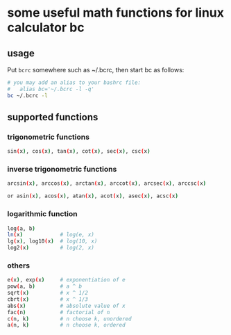 # some useful math functions for linux calculator bc

## usage

Put `bcrc` somewhere such as ~/.bcrc, then start bc as follows:
```sh
# you may add an alias to your bashrc file:
#   alias bc='~/.bcrc -l -q'
bc ~/.bcrc -l 
```

## supported functions

### trigonometric functions
```sh
sin(x), cos(x), tan(x), cot(x), sec(x), csc(x)
```

### inverse trigonometric functions
```sh
arcsin(x), arccos(x), arctan(x), arccot(x), arcsec(x), arccsc(x)

or asin(x), acos(x), atan(x), acot(x), asec(x), acsc(x)
```

### logarithmic function
```sh
log(a, b)
ln(x)            # log(e, x)
lg(x), log10(x)  # log(10, x)
log2(x)          # log(2, x)
```

### others
```sh
e(x), exp(x)     # exponentiation of e
pow(a, b)        # a ^ b
sqrt(x)          # x ^ 1/2
cbrt(x)          # x ^ 1/3
abs(x)           # absolute value of x
fac(n)           # factorial of n
c(n, k)          # n choose k, unordered
a(n, k)          # n choose k, ordered
```
